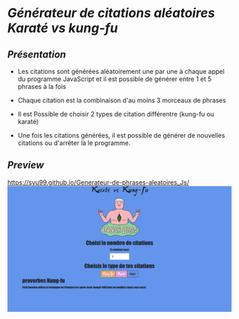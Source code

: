 
# *Générateur de citations aléatoires Karaté vs kung-fu*

## *Présentation*

* Les citations sont générées aléatoirement une par une à chaque appel du programme
JavaScript et il est possible de générer entre 1 et 5 phrases à la fois

* Chaque citation est la combinaison d'au moins 3 morceaux de phrases

* Il est Possible de choisir 2 types de citation différentre (kung-fu ou karaté)

* Une fois les citations générées, il est possible de générer de nouvelles citations ou d'arrêter là le
programme.

## *Preview*
https://syu99.github.io/Generateur-de-phrases-aleatoires_Js/
![preview du programme](preview/p5.png) 





